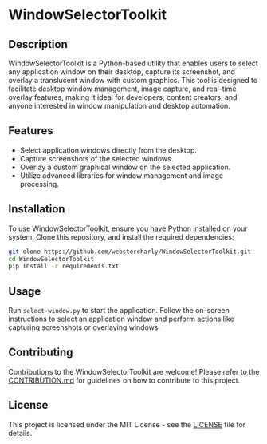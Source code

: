 # WindowSelectorToolkit

## Description
WindowSelectorToolkit is a Python-based utility that enables users to select any application window on their desktop, capture its screenshot, and overlay a translucent window with custom graphics. This tool is designed to facilitate desktop window management, image capture, and real-time overlay features, making it ideal for developers, content creators, and anyone interested in window manipulation and desktop automation.

## Features
- Select application windows directly from the desktop.
- Capture screenshots of the selected windows.
- Overlay a custom graphical window on the selected application.
- Utilize advanced libraries for window management and image processing.

## Installation
To use WindowSelectorToolkit, ensure you have Python installed on your system. Clone this repository, and install the required dependencies:

```bash
git clone https://github.com/webstercharly/WindowSelectorToolkit.git
cd WindowSelectorToolkit
pip install -r requirements.txt
```

## Usage
Run `select-window.py` to start the application. Follow the on-screen instructions to select an application window and perform actions like capturing screenshots or overlaying windows.

## Contributing
Contributions to the WindowSelectorToolkit are welcome! Please refer to the [CONTRIBUTION.md](https://github.com/webstercharly/WindowSelectorToolkit/blob/main/CONTRIBUTION.md) for guidelines on how to contribute to this project.

## License
This project is licensed under the MIT License - see the [LICENSE](https://github.com/webstercharly/WindowSelectorToolkit/blob/main/LICENSE) file for details.
